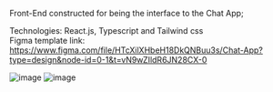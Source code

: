 Front-End constructed for being the interface to the Chat App;

Technologies: React.js, Typescript and Tailwind css <br>
Figma template link: https://www.figma.com/file/HTcXilXHbeH18DkQNBuu3s/Chat-App?type=design&node-id=0-1&t=vN9wZIldR6JN28CX-0

![image](https://github.com/wrspada02/chat-app/assets/90157791/b68cf513-6b2b-4ce9-b602-a919cb07d930)
![image](https://github.com/wrspada02/chat-app/assets/90157791/360480ab-4b5c-49b0-84e9-9893caf59579)
